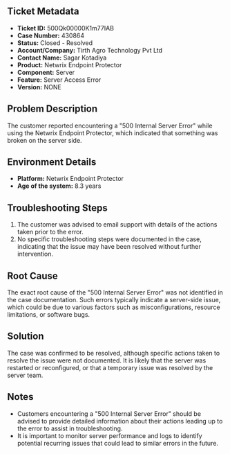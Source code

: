## Ticket Metadata
- **Ticket ID:** 500Qk00000K1m77IAB
- **Case Number:** 430864
- **Status:** Closed - Resolved
- **Account/Company:** Tirth Agro Technology Pvt Ltd
- **Contact Name:** Sagar Kotadiya
- **Product:** Netwrix Endpoint Protector
- **Component:** Server
- **Feature:** Server Access Error
- **Version:** NONE

## Problem Description
The customer reported encountering a "500 Internal Server Error" while using the Netwrix Endpoint Protector, which indicated that something was broken on the server side.

## Environment Details
- **Platform:** Netwrix Endpoint Protector
- **Age of the system:** 8.3 years

## Troubleshooting Steps
1. The customer was advised to email support with details of the actions taken prior to the error.
2. No specific troubleshooting steps were documented in the case, indicating that the issue may have been resolved without further intervention.

## Root Cause
The exact root cause of the "500 Internal Server Error" was not identified in the case documentation. Such errors typically indicate a server-side issue, which could be due to various factors such as misconfigurations, resource limitations, or software bugs.

## Solution
The case was confirmed to be resolved, although specific actions taken to resolve the issue were not documented. It is likely that the server was restarted or reconfigured, or that a temporary issue was resolved by the server team.

## Notes
- Customers encountering a "500 Internal Server Error" should be advised to provide detailed information about their actions leading up to the error to assist in troubleshooting.
- It is important to monitor server performance and logs to identify potential recurring issues that could lead to similar errors in the future.